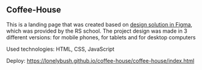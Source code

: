 ## Coffee-House
This is a landing page that was created based on [design solution in Figma](https://www.figma.com/design/SAoBmuOqTfguehdT4IFRxQ/Coffee-House?node-id=0-1&t=ohzpOnJtSTBZSb3W-0), which was provided by the RS school. The project design was made in 3 different versions: for mobile phones, for tablets and for desktop computers

Used technologies: HTML, CSS, JavaScript

Deploy: https://lonelybush.github.io/coffee-house/coffee-house/index.html
